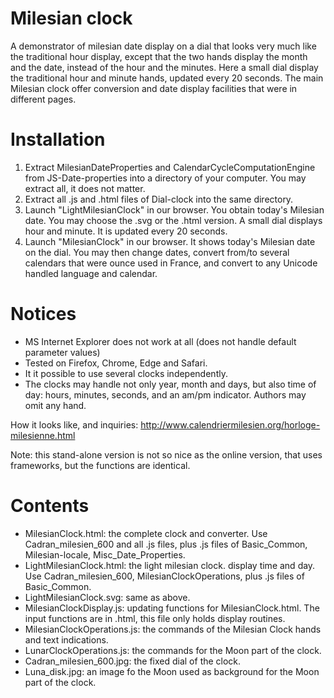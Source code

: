 # Milesian clock

A demonstrator of milesian date display on a dial that looks very much like the traditional hour display, 
except that the two hands display the month and the date, instead of the hour and the minutes.
Here a small dial display the traditional hour and minute hands, updated every 20 seconds. 
The main Milesian clock offer conversion and date display facilities that were in different pages.

# Installation
1. Extract MilesianDateProperties and CalendarCycleComputationEngine from JS-Date-properties into a directory of your computer. 
You may extract all, it does not matter. 
1. Extract all .js and .html files of Dial-clock into the same directory. 
1. Launch "LightMilesianClock" in our browser. You obtain today's Milesian date. 
You may choose the .svg or the .html version.
A small dial displays hour and minute. It is updated every 20 seconds.
1. Launch "MilesianClock" in our browser. It shows today's Milesian date on the dial. You may then change dates, convert from/to several calendars that were ounce used in France, and convert to any Unicode handled language and calendar.

# Notices
  * MS Internet Explorer does not work at all (does not handle default parameter values)
  * Tested on Firefox, Chrome, Edge and Safari.
  * It it possible to use several clocks independently.
  * The clocks may handle not only year, month and days, but also time of day: hours, minutes, seconds, and an am/pm indicator. 
  Authors may omit any hand.

How it looks like, and inquiries: http://www.calendriermilesien.org/horloge-milesienne.html

Note: this stand-alone version is not so nice as the online version, that uses frameworks, but the functions are identical.

# Contents
 * MilesianClock.html: the complete clock and converter. Use Cadran_milesien_600 and all .js files, 
 plus .js files of Basic_Common, Milesian-locale, Misc_Date_Properties.
 * LightMilesianClock.html: the light milesian clock. display time and day. 
 Use Cadran_milesien_600, MilesianClockOperations, plus .js files of Basic_Common.
 * LightMilesianClock.svg: same as above.
 * MilesianClockDisplay.js: updating functions for MilesianClock.html. The input functions are in .html,
 this file only holds display routines.
 * MilesianClockOperations.js: the commands of the Milesian Clock hands and text indications.
 * LunarClockOperations.js: the commands for the Moon part of the clock.
 * Cadran_milesien_600.jpg: the fixed dial of the clock.
 * Luna_disk.jpg: an image fo the Moon used as background for the Moon part of the clock.
 
